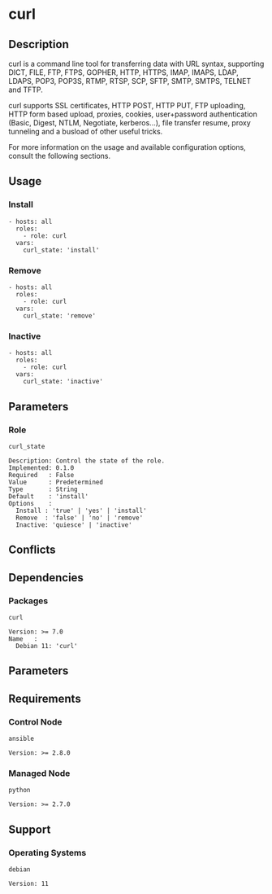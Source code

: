 # curl

## Description

curl is a command line tool for transferring data with URL syntax, supporting
DICT, FILE, FTP, FTPS, GOPHER, HTTP, HTTPS, IMAP, IMAPS, LDAP, LDAPS, POP3,
POP3S, RTMP, RTSP, SCP, SFTP, SMTP, SMTPS, TELNET and TFTP.

curl supports SSL certificates, HTTP POST, HTTP PUT, FTP uploading, HTTP form
based upload, proxies, cookies, user+password authentication (Basic, Digest,
NTLM, Negotiate, kerberos...), file transfer resume, proxy tunneling and a
busload of other useful tricks.

For more information on the usage and available configuration options,
consult the following sections.

## Usage

### Install

```
- hosts: all
  roles:
    - role: curl
  vars:
    curl_state: 'install'
```

### Remove

```
- hosts: all
  roles:
    - role: curl
  vars:
    curl_state: 'remove'
```

### Inactive

```
- hosts: all
  roles:
    - role: curl
  vars:
    curl_state: 'inactive'
```

## Parameters

### Role

`curl_state`

    Description: Control the state of the role.
    Implemented: 0.1.0
    Required   : False
    Value      : Predetermined
    Type       : String
    Default    : 'install'
    Options    :
      Install : 'true' | 'yes' | 'install'
      Remove  : 'false' | 'no' | 'remove'
      Inactive: 'quiesce' | 'inactive'

## Conflicts

## Dependencies

### Packages

`curl`

    Version: >= 7.0
    Name   :
      Debian 11: 'curl'

## Parameters

## Requirements

### Control Node

`ansible`

    Version: >= 2.8.0

### Managed Node

`python`

    Version: >= 2.7.0

## Support

### Operating Systems

`debian`

    Version: 11
